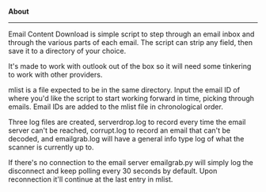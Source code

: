 <b>About</b>
<hr>

Email Content Download is simple script to step through an email inbox and through the various parts of each email. The script can strip any field, then save it to a directory of your choice. 

It's made to work with outlook out of the box so it will need some tinkering to work with other providers. 

mlist is a file expected to be in the same directory. Input the email ID of where you'd like the script to start working forward in time, picking through emails. Email IDs are added to the mlist file in chronological order.

Three log files are created, 
serverdrop.log to record every time the email server can't be reached, 
corrupt.log to record an email that can't be decoded, and 
emailgrab.log will have a general info type log of what the scanner is currently up to.

If there's no connection to the email server emailgrab.py will simply log the disconnect and keep polling every 30 seconds by default. Upon reconnection it'll continue at the last entry in mlist.
